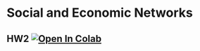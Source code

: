 # Social and Economic Networks
## HW2 [![Open In Colab](https://colab.research.google.com/assets/colab-badge.svg)](https://colab.research.google.com/drive/1jrEiE9VaWfuZuOStB_8sVTOi95Cvu1_Z?usp=sharing)
